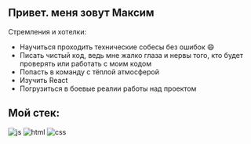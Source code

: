 ## Привет. меня зовут Максим

Стремления и хотелки:
* Научиться проходить технические собесы без ошибок :smile:
* Писать чистый код, ведь мне жалко глаза и нервы того, кто будет проверять или работать с моим кодом
* Попасть в команду с тёплой атмосферой
* Изучить React
* Погрузиться в боевые реалии работы над проектом

## Мой стек:
![js](https://img.shields.io/badge/-JS-black?style=flat-square&logo=JavaScript)
![html]((https://img.shields.io/badge/-HTML-black?style=flat-square&logo=HTML))
![css]((https://img.shields.io/badge/-CSS-black?style=flat-square&logo=CSS))